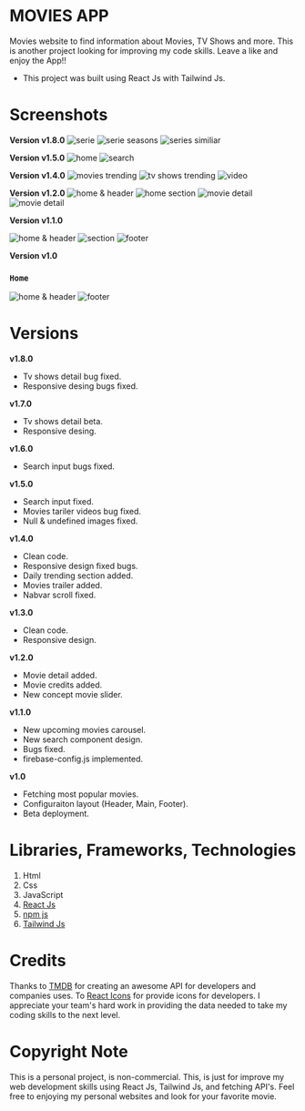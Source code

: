 # MOVIES APP

Movies website to find information about Movies, TV Shows and more. This is another project looking for improving my code skills. Leave a like and enjoy the App!!

* This project was built using React Js with Tailwind Js.

# Screenshots

**Version v1.8.0**
<img src="src/assets/imagesApp/v1.8.0_serie.PNG" alt="serie" />
<img src="src/assets/imagesApp/v1.8.0_serie_seasons.PNG" alt="serie seasons" />
<img src="src/assets/imagesApp/v1.8.0_serie_similar.PNG" alt="series similiar" />

**Version v1.5.0**
<img src="src/assets/imagesApp/v1.5.0_home.PNG" alt="home" />
<img src="src/assets/imagesApp/v1.5.0_search.PNG" alt="search" />

**Version v1.4.0**
<img src="src/assets/imagesApp/v1.4_trending.PNG" alt="movies trending" />
<img src="src/assets/imagesApp/v1.4_trending_tv.PNG" alt="tv shows trending" />
<img src="src/assets/imagesApp/v1.4_video.PNG" alt="video" />

**Version v1.2.0**
<img src="src/assets/imagesApp/v1.2_one.PNG" alt="home & header" />
<img src="src/assets/imagesApp/v1.2_second.PNG" alt="home section" />
<img src="src/assets/imagesApp/v1.2_movie_detail.PNG" alt="movie detail" />
<img src="src/assets/imagesApp/v1.2_movie_detail_section.PNG" alt="movie detail" />

**Version v1.1.0**

<img src="src/assets/imagesApp/v1.1_one.PNG" alt="home & header" />
<img src="src/assets/imagesApp/v1.1_second.PNG" alt="section" />
<img src="src/assets/imagesApp/v1.1_three.PNG" alt="footer" />

**Version v1.0**
### `Home`
<img src="src/assets/imagesApp/v1.0_home.PNG" alt="home & header" />
<img src="src/assets/imagesApp/v1.0_footer.PNG" alt="footer" />


# Versions



**v1.8.0**
* Tv shows detail bug fixed.
* Responsive desing bugs fixed.

**v1.7.0**
* Tv shows detail beta.
* Responsive desing.

**v1.6.0**
* Search input bugs fixed.

**v1.5.0**
* Search input fixed.
* Movies tariler videos bug fixed.
* Null & undefined images fixed.

**v1.4.0**
* Clean code.
* Responsive design fixed bugs.
* Daily trending section added.
* Movies trailer added.
* Nabvar scroll fixed.

**v1.3.0**
* Clean code.
* Responsive design.

**v1.2.0**
* Movie detail added.
* Movie credits added.
* New concept movie slider.

**v1.1.0**
* New upcoming movies carousel.
* New search component design.
* Bugs fixed.
* firebase-config.js implemented.

**v1.0**
* Fetching most popular movies.
* Configuraiton layout (Header, Main, Footer).
* Beta deployment.

# Libraries, Frameworks, Technologies

1. Html
2. Css
3. JavaScript
4. [React Js](https://es.reactjs.org/)
5. [npm js](https://www.npmjs.com/)
6. [Tailwind Js](https://tailwindcss.com/)


# Credits 
Thanks to [TMDB](https://www.themoviedb.org/) for creating an awesome API for developers and companies uses. To [React Icons](https://react-icons.github.io/react-icons/search?q=search) for provide icons for developers. I appreciate your team's hard work in providing the data needed to take my coding skills to the next level.

# Copyright Note
This is a personal project, is non-commercial. This, is just for improve my web development skills using React Js, Tailwind Js, and fetching API's. Feel free to enjoying my personal websites and look for your favorite movie.